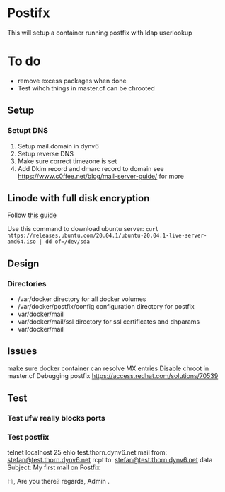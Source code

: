 # Postifx
This will setup a container running postfix with ldap userlookup

# To do
- remove excess packages when done
- Test wihch things in master.cf can be chrooted

## Setup
### Setupt DNS
1. Setup mail.domain in dynv6
2. Setup reverse DNS
3. Make sure correct timezone is set
4. Add Dkim record and dmarc record to domain see https://www.c0ffee.net/blog/mail-server-guide/ for more

## Linode with full disk encryption
Follow [this guide](https://www.linode.com/docs/tools-reference/custom-kernels-distros/install-a-custom-distribution-on-a-linode/)

Use this command to download ubuntu server:
`curl https://releases.ubuntu.com/20.04.1/ubuntu-20.04.1-live-server-amd64.iso | dd of=/dev/sda`

## Design
### Directories
- /var/docker directory for all docker volumes
- /var/docker/postfix/config configuration directory for postfix
- var/docker/mail
- var/docker/mail/ssl directory for ssl certificates and dhparams
- var/docker/mail

## Issues
make sure docker container can resolve MX entries
Disable chroot in master.cf
Debugging postfix https://access.redhat.com/solutions/70539
## Test
### Test ufw really blocks ports
### Test postfix
telnet localhost 25
ehlo test.thorn.dynv6.net
mail from: <stefan@test.thorn.dynv6.net>
rcpt to: <stefan@test.thorn.dynv6.net>
data
Subject: My first mail on Postfix

Hi,
Are you there?
regards,
Admin
.
